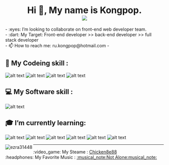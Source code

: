 <h1 align='center'> Hi 👋, My name is Kongpop.
  <br>
   <a href="#"><img src="https://visitor-badge.glitch.me/badge?page_id=kongpop1235"></a>
</h1>
- :eyes: I’m looking to collaborate on front-end web developer team.<br>
- :dart: My Target: Front-end developer >> back-end developer >> full stack developer <br>
- 📫 How to reach me: ru.kongpop@hotmail.com
- <p align='center'>
</p>


## :floppy_disk: My Codeing skill :<br>
![alt text](https://i.ibb.co/1vXQ8DF/html5.png "HTML icon")
![alt text](https://i.ibb.co/FbgKSwy/CSS3.png "CSS icon")
![alt text](https://i.ibb.co/wCvwx3T/javascript.png "JavaScript icon")
![alt text](https://i.ibb.co/KmZz2BB/bootstrap.png "Bootstrap icon")
<br>
## :computer: My Software skill :<br>
![alt text](https://i.ibb.co/qrc97s7/Illustrator.png "Illustartor icon")
<br>
## :mortar_board: I’m currently learning: <br>
![alt text](https://i.ibb.co/W21swKD/Vue-js.png "Vue.js icon")
![alt text](https://i.ibb.co/nD1ykWH/React.png "React icon")
![alt text](https://i.ibb.co/nDkZw0b/jQuery.png "jQuery icon")
![alt text](https://i.ibb.co/PW6JWY7/Adobe-XD.png "AdobeXD icon")
![alt text](https://i.ibb.co/pxmqjct/sass.png "sass icon")
![alt text](https://i.ibb.co/jM3tJqr/php.png "PHP icon")
<br>
<p><img align="left" src="https://github-readme-stats.vercel.app/api/top-langs?username=kongpop1235&show_icons=true&locale=en&layout=compact" alt="ezra31448" /></p>
<hr>
:video_game: My Steame : 
<a href="https://steamcommunity.com/id/Chicken8e88/">Chicken8e88</a>
<br>
:headphones: My Favorite Music :
<a href="https://open.spotify.com/track/41MWlQgZ30zXjOUoyjot60?si=ojp6QGFSTTyzSr7JoLVKAg">:musical_note:Not Alone:musical_note:</a>



<!--
**kongpop1235/kongpop1235** is a ✨ _special_ ✨ repository because its `README.md` (this file) appears on your GitHub profile.

Here are some ideas to get you started:

- 🔭 I’m currently working on ...
- 🌱 I’m currently learning ...
- 👯 I’m looking to collaborate on ...
- 🤔 I’m looking for help with ...
- 💬 Ask me about ...
- 📫 How to reach me: ...
- 😄 Pronouns: ...
- ⚡ Fun fact: ...
-->

